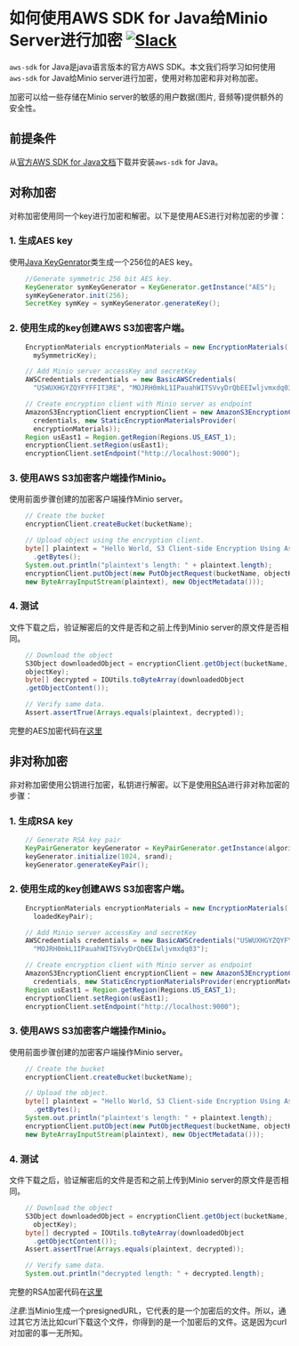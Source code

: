 # 如何使用AWS SDK for Java给Minio Server进行加密 [![Slack](https://slack.minio.io/slack?type=svg)](https://slack.minio.io)

`aws-sdk` for Java是java语言版本的官方AWS SDK。本文我们将学习如何使用`aws-sdk` for Java给Minio server进行加密，使用对称加密和非对称加密。

加密可以给一些存储在Minio server的敏感的用户数据(图片, 音频等)提供额外的安全性。

## 前提条件

从[官方AWS SDK for Java文档](http://docs.aws.amazon.com/sdk-for-java/v1/developer-guide/welcome.html)下载并安装`aws-sdk` for Java。

## 对称加密

对称加密使用同一个key进行加密和解密。以下是使用AES进行对称加密的步骤：

### 1. 生成AES key

 使用[Java KeyGenrator](https://docs.oracle.com/javase/7/docs/api/javax/crypto/KeyGenerator.html)类生成一个256位的AES key。

```java
    //Generate symmetric 256 bit AES key.
    KeyGenerator symKeyGenerator = KeyGenerator.getInstance("AES");
    symKeyGenerator.init(256);
    SecretKey symKey = symKeyGenerator.generateKey();
```

### 2. 使用生成的key创建AWS S3加密客户端。

```java
    EncryptionMaterials encryptionMaterials = new EncryptionMaterials(
      mySymmetricKey);

    // Add Minio server accessKey and secretKey  
    AWSCredentials credentials = new BasicAWSCredentials(
      "USWUXHGYZQYFYFFIT3RE", "MOJRH0mkL1IPauahWITSVvyDrQbEEIwljvmxdq03");

    // Create encryption client with Minio server as endpoint  
    AmazonS3EncryptionClient encryptionClient = new AmazonS3EncryptionClient(
      credentials, new StaticEncryptionMaterialsProvider(
      encryptionMaterials));
    Region usEast1 = Region.getRegion(Regions.US_EAST_1);
    encryptionClient.setRegion(usEast1);
    encryptionClient.setEndpoint("http://localhost:9000");
```

### 3. 使用AWS S3加密客户端操作Minio。

使用前面步骤创建的加密客户端操作Minio server。

```java
    // Create the bucket
    encryptionClient.createBucket(bucketName);

    // Upload object using the encryption client.
    byte[] plaintext = "Hello World, S3 Client-side Encryption Using Asymmetric Master Key!"
      .getBytes();
    System.out.println("plaintext's length: " + plaintext.length);
    encryptionClient.putObject(new PutObjectRequest(bucketName, objectKey,
    new ByteArrayInputStream(plaintext), new ObjectMetadata()));
```

### 4. 测试

文件下载之后，验证解密后的文件是否和之前上传到Minio server的原文件是否相同。

```java
    // Download the object
    S3Object downloadedObject = encryptionClient.getObject(bucketName,
    objectKey);
    byte[] decrypted = IOUtils.toByteArray(downloadedObject
    .getObjectContent());

    // Verify same data.
    Assert.assertTrue(Arrays.equals(plaintext, decrypted));
```

完整的AES加密代码在[这里](././sample-code/aws-sdk-java-encryption-code/symmetric-AES/)

## 非对称加密

非对称加密使用公钥进行加密，私钥进行解密。以下是使用[RSA](https://en.wikipedia.org/wiki/RSA_(cryptosystem))进行非对称加密的步骤：

### 1. 生成RSA key

```java
    // Generate RSA key pair
    KeyPairGenerator keyGenerator = KeyPairGenerator.getInstance(algorithm);
    keyGenerator.initialize(1024, srand);
    keyGenerator.generateKeyPair();
```

### 2. 使用生成的key创建AWS S3加密客户端。

```java
    EncryptionMaterials encryptionMaterials = new EncryptionMaterials(
      loadedKeyPair);

    // Add Minio server accessKey and secretKey
    AWSCredentials credentials = new BasicAWSCredentials("USWUXHGYZQYFYFFIT3RE",
      "MOJRH0mkL1IPauahWITSVvyDrQbEEIwljvmxdq03");	   

    // Create encryption client with Minio server as endpoint   
    AmazonS3EncryptionClient encryptionClient = new AmazonS3EncryptionClient(
      credentials, new StaticEncryptionMaterialsProvider(encryptionMaterials));
    Region usEast1 = Region.getRegion(Regions.US_EAST_1);
    encryptionClient.setRegion(usEast1);
    encryptionClient.setEndpoint("http://localhost:9000");
```

### 3. 使用AWS S3加密客户端操作Minio。

使用前面步骤创建的加密客户端操作Minio server。

```java
    // Create the bucket
    encryptionClient.createBucket(bucketName);

    // Upload the object.
    byte[] plaintext = "Hello World, S3 Client-side Encryption Using Asymmetric Master Key!"
      .getBytes();
    System.out.println("plaintext's length: " + plaintext.length);
    encryptionClient.putObject(new PutObjectRequest(bucketName, objectKey,
    new ByteArrayInputStream(plaintext), new ObjectMetadata()));
```

### 4. 测试

文件下载之后，验证解密后的文件是否和之前上传到Minio server的原文件是否相同。

```java
    // Download the object
    S3Object downloadedObject = encryptionClient.getObject(bucketName,
      objectKey);
    byte[] decrypted = IOUtils.toByteArray(downloadedObject
      .getObjectContent());
    Assert.assertTrue(Arrays.equals(plaintext, decrypted));

    // Verify same data.
    System.out.println("decrypted length: " + decrypted.length);
```

完整的RSA加密代码在[这里](././sample-code/aws-sdk-java-encryption-code/asymmetric-RSA/)

*注意*:当Minio生成一个presignedURL，它代表的是一个加密后的文件。所以，通过其它方法比如curl下载这个文件，你得到的是一个加密后的文件。这是因为curl对加密的事一无所知。
